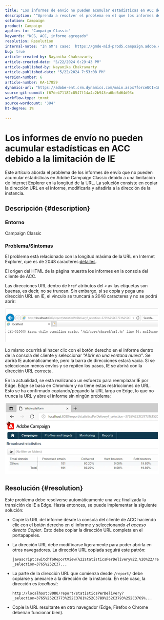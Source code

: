 ```yaml
---
title: "Los informes de envío no pueden acumular estadísticas en ACC debido a la limitación de IE"
description: '"Aprenda a resolver el problema en el que los informes de entrega no pueden acumular estadísticas en ACC debido a una limitación de IE en la longitud de la URL".'
solution: Campaign
product: Campaign
applies-to: "Campaign Classic"
keywords: "KCS, ACC, informe agregado"
resolution: Resolution
internal-notes: "In GM's case:  https://gmde-mid-prod5.campaign.adobe.com//report/statisticsPerDelivery?_selection="
bug: true
article-created-by: Nayanika Chakravarty
article-created-date: "5/22/2024 6:29:43 PM"
article-published-by: Nayanika Chakravarty
article-published-date: "5/22/2024 7:53:08 PM"
version-number: 6
article-number: KA-17859
dynamics-url: "https://adobe-ent.crm.dynamics.com/main.aspx?forceUCI=1&pagetype=entityrecord&etn=knowledgearticle&id=65e1593b-6918-ef11-9f89-000d3a37816b"
source-git-commit: f67de471182c8547f14a4c2b943ea6bd6d64d93c
workflow-type: tm+mt
source-wordcount: '394'
ht-degree: 1%

---
```


# Los informes de envío no pueden acumular estadísticas en ACC debido a la limitación de IE


Este artículo aborda el problema de los informes de envío que no pueden acumular estadísticas en Adobe Campaign Classic debido a una limitación de Internet Explorer en la longitud de la URL. La solución consiste en copiar la dirección URL en el informe, modificarla y añadirla a la dirección de la instancia.

## Descripción {#description}


### Entorno

Campaign Classic

### Problema/Síntomas

El problema está relacionado con la longitud máxima de la URL en Internet Explorer, que es de 2048 caracteres:[detalles](https://support.microsoft.com/en-us/topic/maximum-url-length-is-2-083-characters-in-internet-explorer-174e7c8a-6666-f4e0-6fd6-908b53c12246).

El origen del HTML de la página muestra los informes en la consola del cliente de ACC.

Las direcciones URL dentro de `href` atributos del `<` a`>`  las etiquetas son buenas, es decir, no se truncan. Sin embargo, si se copia y pega una dirección URL en IE, el vínculo se truncará a 2048 caracteres y no se podrá abrir:

![](assets/___14c9b5c2-7218-ef11-9f8a-6045bd026dc7___.png)

Lo mismo ocurrirá al hacer clic con el botón derecho en el informe dentro de la consola del cliente y seleccionar *&quot;Abrir en una ventana nueva&quot;*. Se abrirá IE automáticamente, pero la barra de direcciones estará vacía. Si se seleccionan menos envíos y se repiten los pasos, IE se abrirá con la dirección URL correcta.

En la actualidad, se está realizando un esfuerzo para reemplazar IE por Edge. Edge se basa en Chromium y no tiene estas restricciones de URL. Esto se ha confirmado copiando/pegando la URL larga en Edge, lo que no trunca la URL y abre el informe sin ningún problema:

![](assets/___1ec9b5c2-7218-ef11-9f8a-6045bd026dc7___.png)


## Resolución {#resolution}


Este problema debe resolverse automáticamente una vez finalizada la transición de IE a Edge. Hasta entonces, se puede implementar la siguiente solución:

- Copie la URL del informe desde la consola del cliente de ACC haciendo clic con el botón derecho en el informe y seleccionando *el acceso directo Copiar*. Esto debe copiar la dirección URL completa en el portapapeles.
- La dirección URL debe modificarse ligeramente para poder abrirla en otros navegadores. La dirección URL copiada seguirá este patrón:



  ```
  javascript:switchToReportView(%22statisticsPerDelivery%22,%20%22/report/statisticsPerDelivery?_selection=3765%252C37...
  ```


- La parte de la dirección URL que comienza desde `/report/` debe copiarse y anexarse a la dirección de la instancia. En este caso, la dirección es *localhost*:


  ```
  http://localhost:8080/report/statisticsPerDelivery?_selection=3765%252C3773%252C3781%252C3789%252C3793%252C3769%...
  ```


- Copie la URL resultante en otro navegador (Edge, Firefox o Chrome deberían funcionar bien).

